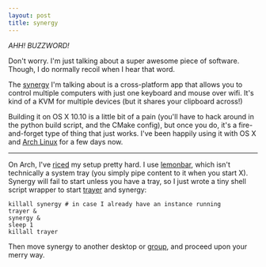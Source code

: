 ```yaml
---
layout: post
title: synergy
---
```


*AHH! BUZZWORD!*

Don't worry. I'm just talking about a super awesome piece of software. Though, I do normally recoil when I hear that word.

The [synergy](https://github.com/synergy/synergy/) I'm talking about is a cross-platform app that allows you to control multiple computers with just one keyboard and mouse over wifi. It's kind of a KVM for multiple devices (but it shares your clipboard across!)

Building it on OS X 10.10 is a little bit of a pain (you'll have to hack around in the python build script, and the CMake config), but once you do, it's a fire-and-forget type of thing that just works. I've been happily using it with OS X and [Arch Linux](https://wiki.archlinux.org/index.php/Synergy) for a few days now.

----

On Arch, I've [riced](http://www.reddit.com/r/unixporn) my setup pretty hard. I use [lemonbar](https://github.com/LemonBoy/bar), which isn't technically a system tray (you simply pipe content to it when you start X). Synergy will fail to start unless you have a tray, so I just wrote a tiny shell script wrapper to start [trayer](https://www.archlinux.org/packages/extra/i686/trayer/) and synergy:

    killall synergy # in case I already have an instance running
    trayer &
    synergy &
    sleep 1
    killall trayer

Then move synergy to another desktop or [group](http://blog.z3bra.org/2014/11/avoid-workspaces.html), and proceed upon your merry way.
